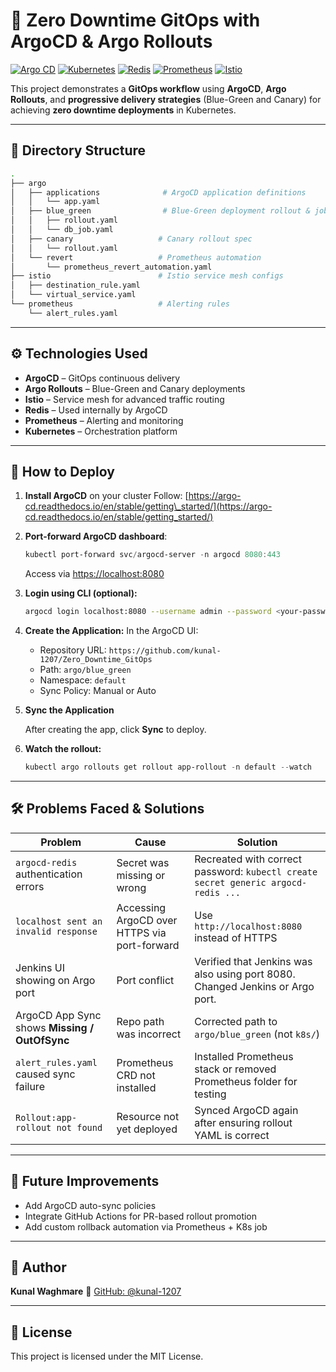 # 🚀 Zero Downtime GitOps with ArgoCD & Argo Rollouts

[![Argo CD](https://img.shields.io/badge/GitOps-ArgoCD-blue?logo=argo)](https://argo-cd.readthedocs.io)
[![Kubernetes](https://img.shields.io/badge/Kubernetes-Production--Ready-326CE5?logo=kubernetes)](https://kubernetes.io/)
[![Redis](https://img.shields.io/badge/Redis-Session%20Store-DC382D?logo=redis)](https://redis.io/)
[![Prometheus](https://img.shields.io/badge/Monitoring-Prometheus-orange?logo=prometheus)](https://prometheus.io/)
[![Istio](https://img.shields.io/badge/ServiceMesh-Istio-blue?logo=istio)](https://istio.io/)

This project demonstrates a **GitOps workflow** using **ArgoCD**, **Argo Rollouts**, and **progressive delivery strategies** (Blue-Green and Canary) for achieving **zero downtime deployments** in Kubernetes.

---

## 📁 Directory Structure

```bash
.
├── argo
│   ├── applications              # ArgoCD application definitions
│   │   └── app.yaml
│   ├── blue_green                # Blue-Green deployment rollout & job
│   │   ├── rollout.yaml
│   │   └── db_job.yaml
│   ├── canary                   # Canary rollout spec
│   │   └── rollout.yaml
│   └── revert                   # Prometheus automation
│       └── prometheus_revert_automation.yaml
├── istio                        # Istio service mesh configs
│   ├── destination_rule.yaml
│   └── virtual_service.yaml
└── prometheus                   # Alerting rules
    └── alert_rules.yaml
````

---

## ⚙️ Technologies Used

* **ArgoCD** – GitOps continuous delivery
* **Argo Rollouts** – Blue-Green and Canary deployments
* **Istio** – Service mesh for advanced traffic routing
* **Redis** – Used internally by ArgoCD
* **Prometheus** – Alerting and monitoring
* **Kubernetes** – Orchestration platform

---

## 🚀 How to Deploy

1. **Install ArgoCD** on your cluster
   Follow: [https://argo-cd.readthedocs.io/en/stable/getting\_started/](https://argo-cd.readthedocs.io/en/stable/getting_started/)

2. **Port-forward ArgoCD dashboard**:

   ```powershell
   kubectl port-forward svc/argocd-server -n argocd 8080:443
   ```

   Access via [https://localhost:8080](https://localhost:8080)

3. **Login using CLI (optional):**

   ```bash
   argocd login localhost:8080 --username admin --password <your-password> --insecure
   ```

4. **Create the Application:**
   In the ArgoCD UI:

   * Repository URL: `https://github.com/kunal-1207/Zero_Downtime_GitOps`
   * Path: `argo/blue_green`
   * Namespace: `default`
   * Sync Policy: Manual or Auto

5. **Sync the Application**

   After creating the app, click **Sync** to deploy.

6. **Watch the rollout:**

   ```powershell
   kubectl argo rollouts get rollout app-rollout -n default --watch
   ```

---

## 🛠️ Problems Faced & Solutions

| Problem                                       | Cause                                        | Solution                                                                          |
| --------------------------------------------- | -------------------------------------------- | --------------------------------------------------------------------------------- |
| `argocd-redis` authentication errors          | Secret was missing or wrong                  | Recreated with correct password: `kubectl create secret generic argocd-redis ...` |
| `localhost sent an invalid response`          | Accessing ArgoCD over HTTPS via port-forward | Use `http://localhost:8080` instead of HTTPS                                      |
| Jenkins UI showing on Argo port               | Port conflict                                | Verified that Jenkins was also using port 8080. Changed Jenkins or Argo port.     |
| ArgoCD App Sync shows **Missing / OutOfSync** | Repo path was incorrect                      | Corrected path to `argo/blue_green` (not `k8s/`)                                  |
| `alert_rules.yaml` caused sync failure        | Prometheus CRD not installed                 | Installed Prometheus stack or removed Prometheus folder for testing               |
| `Rollout:app-rollout not found`               | Resource not yet deployed                    | Synced ArgoCD again after ensuring rollout YAML is correct                        |

---

## 📌 Future Improvements

* Add ArgoCD auto-sync policies
* Integrate GitHub Actions for PR-based rollout promotion
* Add custom rollback automation via Prometheus + K8s job

---

## 🧠 Author

**Kunal Waghmare**
🔗 [GitHub: @kunal-1207](https://github.com/kunal-1207)

---

## 📜 License

This project is licensed under the MIT License.

```

